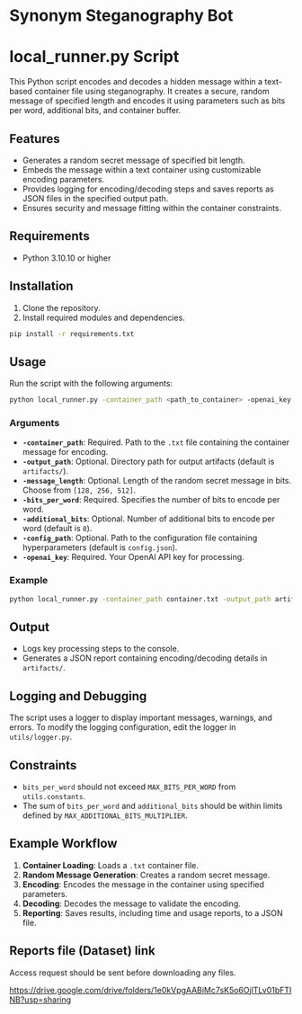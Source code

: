 # Synonym Steganography Bot


# local_runner.py Script

This Python script encodes and decodes a hidden message within a text-based container file using steganography. 
It creates a secure, random message of specified length and encodes it using parameters such as bits per word, additional bits, and container buffer.

## Features
- Generates a random secret message of specified bit length.
- Embeds the message within a text container using customizable encoding parameters.
- Provides logging for encoding/decoding steps and saves reports as JSON files in the specified output path.
- Ensures security and message fitting within the container constraints.

## Requirements
- Python 3.10.10 or higher

## Installation
1. Clone the repository.
3. Install required modules and dependencies.

```bash
pip install -r requirements.txt
```

## Usage

Run the script with the following arguments:

```bash
python local_runner.py -container_path <path_to_container> -openai_key <your_openai_key> -bits_per_word <bits>
```

### Arguments

- **`-container_path`**: Required. Path to the `.txt` file containing the container message for encoding.
- **`-output_path`**: Optional. Directory path for output artifacts (default is `artifacts/`).
- **`-message_length`**: Optional. Length of the random secret message in bits. Choose from `[128, 256, 512]`.
- **`-bits_per_word`**: Required. Specifies the number of bits to encode per word.
- **`-additional_bits`**: Optional. Number of additional bits to encode per word (default is `0`).
- **`-config_path`**: Optional. Path to the configuration file containing hyperparameters (default is `config.json`).
- **`-openai_key`**: Required. Your OpenAI API key for processing.

### Example

```bash
python local_runner.py -container_path container.txt -output_path artifacts -message_length 256 -bits_per_word 5 -additional_bits 1 -openai_key your_openai_api_key
```

## Output
- Logs key processing steps to the console.
- Generates a JSON report containing encoding/decoding details in `artifacts/`.

## Logging and Debugging
The script uses a logger to display important messages, warnings, and errors. 
To modify the logging configuration, edit the logger in `utils/logger.py`.

## Constraints
- `bits_per_word` should not exceed `MAX_BITS_PER_WORD` from `utils.constants`.
- The sum of `bits_per_word` and `additional_bits` should be within limits defined by `MAX_ADDITIONAL_BITS_MULTIPLIER`.

## Example Workflow
1. **Container Loading**: Loads a `.txt` container file.
2. **Random Message Generation**: Creates a random secret message.
3. **Encoding**: Encodes the message in the container using specified parameters.
4. **Decoding**: Decodes the message to validate the encoding.
5. **Reporting**: Saves results, including time and usage reports, to a JSON file.

## Reports file (Dataset) link

Access request should be sent before downloading any files.

https://drive.google.com/drive/folders/1e0kVpgAABiMc7sK5o6OjlTLv01bFTINB?usp=sharing
